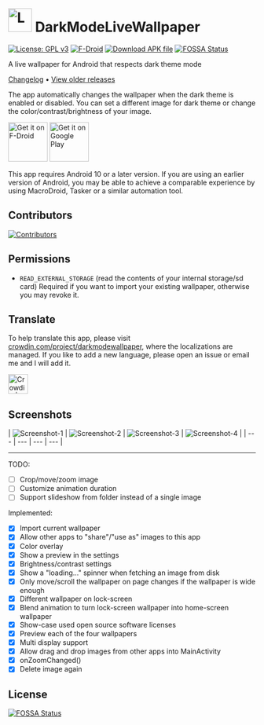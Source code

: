 # <img src="https://raw.githubusercontent.com/cvzi/darkmodewallpaper/main/app/src/main/ic_launcher-playstore.png" alt="Launcher icon" height="48"> DarkModeLiveWallpaper


[![License: GPL v3](https://img.shields.io/badge/License-GPL%20v3%20or%20later-a32d2a?style=for-the-badge&logo=GNU)](https://www.gnu.org/licenses/gpl-3.0)
[![F-Droid](https://img.shields.io/f-droid/v/com.github.cvzi.darkmodewallpaper.svg?style=for-the-badge&logo=f-droid)](https://f-droid.org/packages/com.github.cvzi.darkmodewallpaper/)
[![Download APK file](https://img.shields.io/github/release/cvzi/darkmodewallpaper.svg?style=for-the-badge&label=Download%20apk&logo=android&color=3d8)](https://github.com/cvzi/darkmodewallpaper/releases/latest)
[![FOSSA Status](https://img.shields.io/endpoint?style=for-the-badge&url=https%3A%2F%2Funtitled-1ieeta2z95od.runkit.sh%2F%3Furl%3Dhttps%253A%252F%252Fapp.fossa.com%252Fapi%252Fprojects%252Fgit%25252Bgithub.com%25252Fcvzi%25252Fdarkmodewallpaper.svg%253Ftype%253Dshield)](https://app.fossa.com/projects/git%2Bgithub.com%2Fcvzi%2Fdarkmodewallpaper?ref=badge_shield)

A live wallpaper for Android that respects dark theme mode

[Changelog](CHANGELOG.md) • [View older releases](https://keybase.pub/cuzi/DarkModeWallpaper_bin/)

The app automatically changes the wallpaper when the dark theme is enabled or disabled.
You can set a different image for dark theme or change the color/contrast/brightness of
your image.

[<img src="https://fdroid.gitlab.io/artwork/badge/get-it-on.png"
     alt="Get it on F-Droid"
     height="80">](https://f-droid.org/packages/com.github.cvzi.darkmodewallpaper/)
[<img src="https://play.google.com/intl/en_us/badges/images/generic/en-play-badge.png"
     alt="Get it on Google Play"
     height="80">](https://play.google.com/store/apps/details?id=com.github.cvzi.darkmodewallpaper)

This app requires Android 10 or a later version. If you are using an earlier version of Android, you may be able to
achieve a comparable experience by using MacroDroid, Tasker or a similar automation tool.

## Contributors

[![Contributors](https://contrib.rocks/image?repo=cvzi/darkmodewallpaper)](https://github.com/cvzi/darkmodewallpaper/graphs/contributors)

## Permissions

* `READ_EXTERNAL_STORAGE` (read the contents of your internal storage/sd card)
    Required if you want to import your existing wallpaper, otherwise you may revoke it.

## Translate

To help translate this app, please visit [crowdin.com/project/darkmodewallpaper](https://crwd.in/darkmodewallpaper?utm_source=badge&utm_medium=referral&utm_campaign=badge-add-on), where the localizations are managed. If you like to add a new language, please open an issue or email me and I will add it.

[<image src="https://badges.crowdin.net/badge/dark/crowdin-on-light.png"
     alt="Crowdin | Agile localization for tech companies"
     height="40">](https://https://crwd.in/darkmodewallpaper?utm_source=badge&utm_medium=referral&utm_campaign=badge-add-on)

## Screenshots

[//]: # ([<img src="https://raw.githubusercontent.com/meanindra/darkmodewallpaper/main/fastlane/metadata/android/en-US/images/phoneScreenshots/1_en-US.png")

[//]: # (     alt="Screenshot 1")

[//]: # (     height="500">]&#40;https://raw.githubusercontent.com/meanindra/darkmodewallpaper/main/fastlane/metadata/android/en-US/images/phoneScreenshots/1_en-US.png&#41;)

[//]: # ([<img src="https://raw.githubusercontent.com/meanindra/darkmodewallpaper/main/fastlane/metadata/android/en-US/images/phoneScreenshots/2_en-US.png")

[//]: # (     alt="Screenshot 2")

[//]: # (     height="500">]&#40;https://raw.githubusercontent.com/meanindra/darkmodewallpaper/main/fastlane/metadata/android/en-US/images/phoneScreenshots/2_en-US.png&#41;)

[//]: # ([<img src="https://raw.githubusercontent.com/meanindra/darkmodewallpaper/main/fastlane/metadata/android/en-US/images/phoneScreenshots/3_en-US.png")

[//]: # (     alt="Screenshot 3")

[//]: # (     height="500">]&#40;https://raw.githubusercontent.com/meanindra/darkmodewallpaper/main/fastlane/metadata/android/en-US/images/phoneScreenshots/3_en-US.png&#41;)

[//]: # ([<img src="https://raw.githubusercontent.com/meanindra/darkmodewallpaper/main/fastlane/metadata/android/en-US/images/phoneScreenshots/4_en-US.png")

[//]: # (     alt="Screenshot 4")

[//]: # (     height="500">]&#40;https://raw.githubusercontent.com/meanindra/darkmodewallpaper/main/fastlane/metadata/android/en-US/images/phoneScreenshots/4_en-US.png&#41;)
| <img src="/fastlane/metadata/android/en-US/images/phoneScreenshots/1_en-US.png" alt="Screenshot-1" /> | <img src="/fastlane/metadata/android/en-US/images/phoneScreenshots/2_en-US.png" alt="Screenshot-2" /> | <img src="/fastlane/metadata/android/en-US/images/phoneScreenshots/3_en-US.png" alt="Screenshot-3" /> | <img src="/fastlane/metadata/android/en-US/images/phoneScreenshots/4_en-US.png" alt="Screenshot-4" /> |
| --- | --- | --- | --- |

----------------


TODO:

* [ ] Crop/move/zoom image
* [ ] Customize animation duration
* [ ] Support slideshow from folder instead of a single image

Implemented:

* [x] Import current wallpaper
* [x] Allow other apps to "share"/"use as" images to this app
* [x] Color overlay
* [x] Show a preview in the settings
* [x] Brightness/contrast settings
* [x] Show a "loading..." spinner when fetching an image from disk
* [x] Only move/scroll the wallpaper on page changes if the wallpaper is wide enough
* [x] Different wallpaper on lock-screen
* [x] Blend animation to turn lock-screen wallpaper into home-screen wallpaper
* [x] Show-case used open source software licenses
* [x] Preview each of the four wallpapers
* [x] Multi display support
* [x] Allow drag and drop images from other apps into MainActivity
* [x] onZoomChanged()
* [x] Delete image again

## License

[![FOSSA Status](https://app.fossa.com/api/projects/git%2Bgithub.com%2Fcvzi%2Fdarkmodewallpaper.svg?type=large)](https://app.fossa.com/projects/git%2Bgithub.com%2Fcvzi%2Fdarkmodewallpaper?ref=badge_large)
